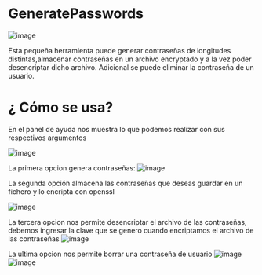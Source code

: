 # GeneratePasswords
![image](https://github.com/DsRojo1155/GeneratePasswords/assets/134982179/c87c0ab9-5c3b-4be5-a046-3846551ebe5a)

Esta pequeña herramienta puede generar contraseñas de longitudes distintas,almacenar contraseñas en un archivo encryptado  y a la vez poder desencriptar dicho archivo. Adicional se puede eliminar la contraseña de un usuario.

# ¿ Cómo se usa?
En el panel de ayuda nos muestra lo que podemos realizar con sus respectivos argumentos

![image](https://github.com/DsRojo1155/GeneratePasswords/assets/134982179/dec142bd-32bb-421f-8d75-32992a028f2e)

La primera opcion genera contraseñas:
![image](https://github.com/DsRojo1155/GeneratePasswords/assets/134982179/6e3ac363-bb3a-4dce-b285-012100238402)


 La segunda opción almacena las contraseñas que deseas guardar en un fichero y lo encripta con openssl

![image](https://github.com/DsRojo1155/GeneratePasswords/assets/134982179/385f27d5-aeb9-4cdb-89d7-d99b4d5c8463)

 La tercera opcion nos permite desencriptar el archivo de las contraseñas, debemos ingresar la clave que se genero cuando encriptamos el archivo de las contraseñas
![image](https://github.com/DsRojo1155/GeneratePasswords/assets/134982179/6f782692-be6b-4957-ab21-656468adc9ab)

La ultima opcion nos permite borrar una contraseña de usuario 
![image](https://github.com/DsRojo1155/GeneratePasswords/assets/134982179/183e22af-20bd-468e-b544-0aa1453fd43c)
![image](https://github.com/DsRojo1155/GeneratePasswords/assets/134982179/9c75f2ec-6bf2-4589-966d-fbb0a8343cc2)

